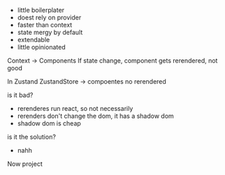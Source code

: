 - little boilerplater
- doest rely on provider
- faster than context
- state mergy by default
- extendable
- little opinionated

Context -> Components
If state change, component gets rerendered, not good

In Zustand
ZustandStore -> compoentes
no rerendered

is it bad?

- rerenderes run react, so not necessarily
- rerenders don't change the dom, it has a shadow dom
- shadow dom is cheap

is it the solution?

- nahh

Now project
